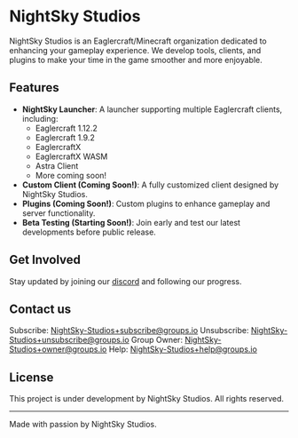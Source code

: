 # NightSky Studios

NightSky Studios is an Eaglercraft/Minecraft organization dedicated to enhancing your gameplay experience. We develop tools, clients, and plugins to make your time in the game smoother and more enjoyable.

## Features
- **NightSky Launcher**: A launcher supporting multiple Eaglercraft clients, including:
  - Eaglercraft 1.12.2
  - Eaglercraft 1.9.2
  - EaglercraftX
  - EaglercraftX WASM
  - Astra Client
  - More coming soon!
- **Custom Client (Coming Soon!)**: A fully customized client designed by NightSky Studios.
- **Plugins (Coming Soon!)**: Custom plugins to enhance gameplay and server functionality.
- **Beta Testing (Starting Soon!)**: Join early and test our latest developments before public release.

## Get Involved
Stay updated by joining our [discord](https://discord.gg/j25226Mq8F) and following our progress.


## Contact us
Subscribe: NightSky-Studios+subscribe@groups.io
Unsubscribe: NightSky-Studios+unsubscribe@groups.io
Group Owner: NightSky-Studios+owner@groups.io
Help: NightSky-Studios+help@groups.io

## License
This project is under development by NightSky Studios. All rights reserved.

---

Made with passion by NightSky Studios.
